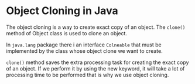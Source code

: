 # Object Cloning in Java

The object cloning is a way to create exact copy of an object. 
The `clone()` method of Object class is used to clone an object. 

In `java.lang` package there i an interface `Colneable` that must be implemented by the class whose object clone we want to create.

`clone()` method saves the extra processing task for creating the exact copy of an object.
If we perform it by using the new keyword, it will take a lot of processing time to be performed that is why we use object cloning. 
